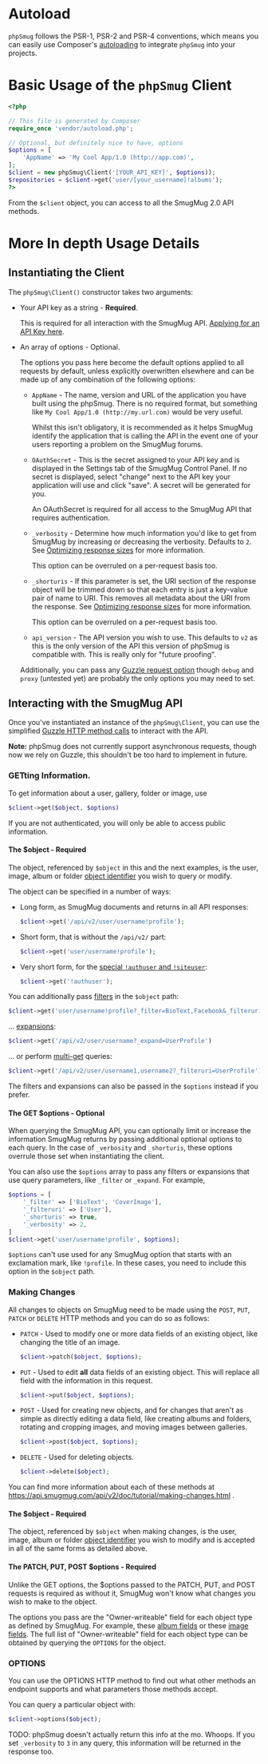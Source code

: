 # Autoload

`phpSmug` follows the PSR-1, PSR-2 and PSR-4 conventions, which means you can easily use Composer's [autoloading](https://getcomposer.org/doc/01-basic-usage.md#autoloading) to integrate `phpSmug` into your projects.

# Basic Usage of the `phpSmug` Client

```php
<?php

// This file is generated by Composer
require_once 'vendor/autoload.php';

// Optional, but definitely nice to have, options
$options = [
    'AppName' => 'My Cool App/1.0 (http://app.com)',
];
$client = new phpSmug\Client('[YOUR_API_KEY]', $options));
$repositories = $client->get('user/[your_username]!albums');
?>
```

From the `$client` object, you can access to all the SmugMug 2.0 API methods.

# More In depth Usage Details

## Instantiating the Client

The `phpSmug\Client()` constructor takes two arguments:
- Your API key as a string - **Required**.

  This is required for all interaction with the SmugMug API.  [Applying for an API Key here](https://api.smugmug.com/api/developer/apply).

- An array of options - Optional.

  The options you pass here become the default options applied to all requests by default, unless explicitly overwritten elsewhere and can be made up of any combination of the following options:
  - `AppName` - The name, version and URL of the application you have built using the phpSmug. There is no required format, but something like `My Cool App/1.0 (http://my.url.com)` would be very useful.

    Whilst this isn't obligatory, it is recommended as it helps SmugMug identify the application that is calling the API in the event one of your users reporting a problem on the SmugMug forums.

  - `OAuthSecret` - This is the secret assigned to your API key and is displayed in the Settings tab of the SmugMug Control Panel. If no secret is displayed, select "change" next to the API key your application will use and click "save". A secret will be generated for you.

    An OAuthSecret is required for all access to the SmugMug API that requires authentication.

  - `_verbosity` - Determine how much information you'd like to get from SmugMug by increasing or decreasing the verbosity. Defaults to `2`. See [Optimizing response sizes](https://api.smugmug.com/api/v2/doc/advanced/filters.html#verbosity) for more information.

    This option can be overruled on a per-request basis too.

  - `_shorturis` - If this parameter is set, the URI section of the response object will be trimmed down so that each entry is just a key-value pair of name to URI. This removes all metadata about the URI from the response. See [Optimizing response sizes](https://api.smugmug.com/api/v2/doc/advanced/filters.html#shorturis) for more information.

    This option can be overruled on a per-request basis too.

  - `api_version` - The API version you wish to use. This defaults to `v2` as this is the only version of the API this version of phpSmug is compatible with.  This is really only for "future proofing".

  Additionally, you can pass any [Guzzle request option](http://docs.guzzlephp.org/en/latest/request-options.html) though `debug` and `proxy` (untested yet) are probably the only options you may need to set.


## Interacting with the SmugMug API

Once you've instantiated an instance of the `phpSmug\Client`, you can use the simplified [Guzzle HTTP method calls](http://guzzle.readthedocs.org/en/latest/quickstart.html#sending-requests) to interact with the API.

**Note:** phpSmug does not currently support asynchronous requests, though now we rely on Guzzle, this shouldn't be too hard to implement in future.

### GETting Information.

To get information about a user, gallery, folder or image, use

```php
$client->get($object, $options)
```

If you are not authenticated, you will only be able to access public information.

#### The $object - Required

The object, referenced by `$object` in this and the next examples, is the user, image, album or folder [object identifier](https://api.smugmug.com/api/v2/doc/pages/concepts.html#object-identifiers) you wish to query or modify.

The object can be specified in a number of ways:

- Long form, as SmugMug documents and returns in all API responses:

  ```php
  $client->get('/api/v2/user/username!profile');
  ```

- Short form, that is without the `/api/v2/` part:

  ```php
  $client->get('user/username!profile');
  ```

- Very short form, for the [special `!authuser` and `!siteuser`](https://api.smugmug.com/api/v2/doc/reference/user.html):

  ```php
  $client->get('!authuser');
  ```

You can additionally pass [filters](https://api.smugmug.com/api/v2/doc/advanced/filters.html) in the `$object` path:

  ```php
  $client->get('user/username!profile?_filter=BioText,Facebook&_filteruri=User');
  ```

... [expansions](https://api.smugmug.com/api/v2/doc/advanced/expansions.html):

  ```php
  $client->get('/api/v2/user/username?_expand=UserProfile')
  ```

... or perform [multi-get](https://api.smugmug.com/api/v2/doc/advanced/multi-get.html) queries:

  ```php
  $client->get('/api/v2/user/username1,username2?_filteruri=UserProfile');
  ```

The filters and expansions can also be passed in the `$options` instead if you prefer.

#### The GET $options - Optional

When querying the SmugMug API, you can optionally limit or increase the information SmugMug returns by passing additional optional options to each query.  In the case of `_verbosity` and `_shorturis`, these options overrule those set when instantiating the client.

You can also use the `$options` array to pass any filters or expansions that use query parameters, like `_filter` or `_expand`. For example,

```php
$options = [
    '_filter' => ['BioText', 'CoverImage'],
    '_filteruri' => ['User'],
    '_shorturis' => true,
    '_verbosity' => 2,
]
$client->get('user/username!profile', $options);
```

`$options` can't use used for any SmugMug option that starts with an exclamation mark, like `!profile`.  In these cases, you need to include this option in the `$object` path.

### Making Changes

All changes to objects on SmugMug need to be made using the `POST`, `PUT`, `PATCH` or `DELETE` HTTP methods and you can do so as follows:

- `PATCH` - Used to modify one or more data fields of an existing object, like changing the title of an image.

  ```php
  $client->patch($object, $options);
  ```

- `PUT` - Used to edit **all** data fields of an existing object. This will replace all field with the information in this request.

  ```php
  $client->put($object, $options);
  ```

- `POST` - Used for creating new objects, and for changes that aren't as simple as directly editing a data field, like creating albums and folders, rotating and cropping images, and moving images between galleries.

  ```php
  $client->post($object, $options);
  ```

- `DELETE` - Used for deleting objects.

  ```php
  $client->delete($object);
  ```

You can find more information about each of these methods at https://api.smugmug.com/api/v2/doc/tutorial/making-changes.html .

#### The $object - Required

The object, referenced by `$object` when making changes, is the user, image, album or folder [object identifier](https://api.smugmug.com/api/v2/doc/pages/concepts.html#object-identifiers) you wish to modify and is accepted in all of the same forms as detailed above.

#### The PATCH, PUT, POST $options - Required

Unlike the GET options, the $options passed to the PATCH, PUT, and POST requests is required as without it, SmugMug won't know what changes you wish to make to the object.

The options you pass are the "Owner-writeable" field for each object type as defined by SmugMug.  For example, these [album fields](https://api.smugmug.com/api/v2/doc/reference/album.html) or these [image fields](https://api.smugmug.com/api/v2/doc/reference/image.html).  The full list of "Owner-writeable" field for each object type can be obtained by querying the `OPTIONS` for the object.


### OPTIONS

You can use the OPTIONS HTTP method to find out what other methods an endpoint supports and what parameters those methods accept.

You can query a particular object with:

```php
$client->options($object);
```

TODO: phpSmug doesn't actually return this info at the mo. Whoops.
If you set `_verbosity` to `3` in any query, this information will be returned in the response too.

